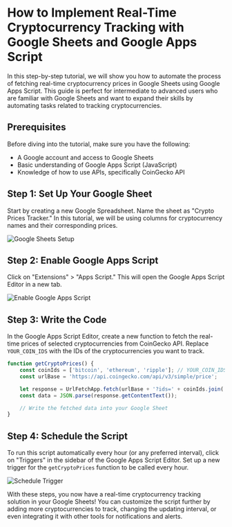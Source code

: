 # How to Implement Real-Time Cryptocurrency Tracking with Google Sheets and Google Apps Script

   In this step-by-step tutorial, we will show you how to automate the process of fetching real-time cryptocurrency prices in Google Sheets using Google Apps Script. This guide is perfect for intermediate to advanced users who are familiar with Google Sheets and want to expand their skills by automating tasks related to tracking cryptocurrencies.

   ## Prerequisites

   Before diving into the tutorial, make sure you have the following:

   - A Google account and access to Google Sheets
   - Basic understanding of Google Apps Script (JavaScript)
   - Knowledge of how to use APIs, specifically CoinGecko API

   ## Step 1: Set Up Your Google Sheet

   Start by creating a new Google Spreadsheet. Name the sheet as "Crypto Prices Tracker." In this tutorial, we will be using columns for cryptocurrency names and their corresponding prices.

   ![Google Sheets Setup](https://example.com/images/google-sheets-setup.png)

   ## Step 2: Enable Google Apps Script

   Click on "Extensions" > "Apps Script." This will open the Google Apps Script Editor in a new tab.

   ![Enable Google Apps Script](https://example.com/images/enable-google-apps-script.png)

   ## Step 3: Write the Code

   In the Google Apps Script Editor, create a new function to fetch the real-time prices of selected cryptocurrencies from CoinGecko API. Replace `YOUR_COIN_IDS` with the IDs of the cryptocurrencies you want to track.

   ```javascript
   function getCryptoPrices() {
       const coinIds = ['bitcoin', 'ethereum', 'ripple']; // YOUR_COIN_IDS
       const urlBase = 'https://api.coingecko.com/api/v3/simple/price';

       let response = UrlFetchApp.fetch(urlBase + '?ids=' + coinIds.join(',') + '&vs_currencies=usd');
       const data = JSON.parse(response.getContentText());

       // Write the fetched data into your Google Sheet
   }
   ```

   ## Step 4: Schedule the Script

   To run this script automatically every hour (or any preferred interval), click on "Triggers" in the sidebar of the Google Apps Script Editor. Set up a new trigger for the `getCryptoPrices` function to be called every hour.

   ![Schedule Trigger](https://example.com/images/schedule-trigger.png)

   With these steps, you now have a real-time cryptocurrency tracking solution in your Google Sheets! You can customize the script further by adding more cryptocurrencies to track, changing the updating interval, or even integrating it with other tools for notifications and alerts.